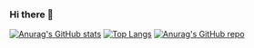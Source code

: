 ### Hi there 👋

<!--
**mandem296/mandem296** is a ✨ _special_ ✨ repository because its `README.md` (this file) appears on your GitHub profile.

Here are some ideas to get you started:

- 🔭 I’m currently working on ...
- 🌱 I’m currently learning ...
- 👯 I’m looking to collaborate on ...
- 🤔 I’m looking for help with ...
- 💬 Ask me about ...
- 📫 How to reach me: ...
- 😄 Pronouns: ...
- ⚡ Fun fact: ...
-->

[![Anurag's GitHub stats](https://github-readme-stats.vercel.app/api?username=mandem296&show_icons=true&theme=dark)](https://github.com/anuraghazra/github-readme-stats)
[![Top Langs](https://github-readme-stats.vercel.app/api/top-langs/?username=mandem296&show_icons=true&theme=dark)](https://github.com/anuraghazra/github-readme-stats)
[![Anurag's GitHub repo](https://github-readme-stats.vercel.app/api/repo?username=mandem296&show_icons=true&theme=dark)](https://github.com/anuraghazra/github-readme-stats)



